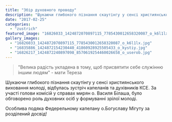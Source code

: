 ```yaml
---
title: "Збір духовного проводу"
description: "Шукаючи глибокого пізнання скаутінгу у сенсі християнського виховання молоді, відбулась зустріч капеланів та духівників КСЕ."
date: "2017-02-25"
categories:
  - "zustrich"
featured_image: "16826033_1424872070897115_7785430012658320087_o_k6l1lx.jpg"
gallery_images:
  - "16826033_1424872070897115_7785430012658320087_o_k6l1lx.jpg"
  - "16835886_1424872154230440_41860928925505433_o_kystiy.jpg"
  - "16826217_1424872240897098_8570619254460026658_o_userob.jpg"
---
```


<blockquote>
"Велика радість укладена в тому, щоб присвятити себе служінню іншим людям" - мати Тереза
</blockquote>

Шукаючи глибокого пізнання скаутінгу у сенсі християнського виховання молоді, відбулась зустріч капеланів та духівників КСЕ. За участі голови комісій у справах мирян о. Василя Білаша, було обговорено роль духовних осіб у формуванні зрілої молоді.

Особлива подяка Федерельному капелану о.Богуславу Мігуту за розділений досвід!
